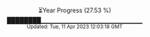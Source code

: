 <p align="center">
⏳Year Progress (27.53 %) <br>
████████▁▁▁▁▁▁▁▁▁▁▁▁▁▁▁▁▁▁▁▁▁▁ <br>
<sub>Updated: Tue, 11 Apr 2023 12:03:18 GMT</sub>
</p>

